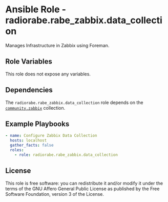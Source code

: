 # Ansible Role - radiorabe.rabe_zabbix.data_collection

Manages Infrastructure in Zabbix using Foreman.

## Role Variables

This role does not expose any variables.

## Dependencies

The `radiorabe.rabe_zabbix.data_collection` role depends on the [`community.zabbix`](https://galaxy.ansible.com/community/zabbix/) collection.

## Example Playbooks

```yaml
- name: Configure Zabbix Data Collection
  hosts: localhost
  gather_facts: false
  roles:
    - role: radiorabe.rabe_zabbix.data_collection
```

## License

This role is free software: you can redistribute it and/or modify it under the terms of the GNU Affero General Public License as published by the Free Software Foundation, version 3 of the License.
